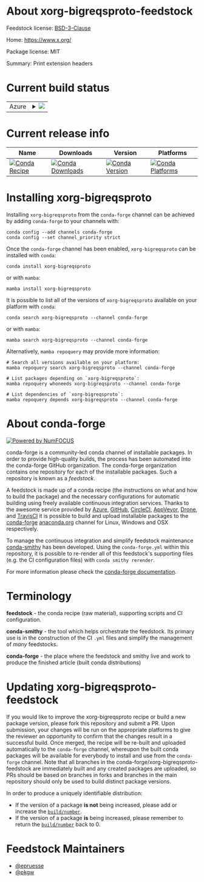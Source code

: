 About xorg-bigreqsproto-feedstock
=================================

Feedstock license: [BSD-3-Clause](https://github.com/conda-forge/xorg-bigreqsproto-feedstock/blob/main/LICENSE.txt)

Home: https://www.x.org/

Package license: MIT

Summary: Print extension headers

Current build status
====================


<table>
    
  <tr>
    <td>Azure</td>
    <td>
      <details>
        <summary>
          <a href="https://dev.azure.com/conda-forge/feedstock-builds/_build/latest?definitionId=2164&branchName=main">
            <img src="https://dev.azure.com/conda-forge/feedstock-builds/_apis/build/status/xorg-bigreqsproto-feedstock?branchName=main">
          </a>
        </summary>
        <table>
          <thead><tr><th>Variant</th><th>Status</th></tr></thead>
          <tbody><tr>
              <td>linux_64</td>
              <td>
                <a href="https://dev.azure.com/conda-forge/feedstock-builds/_build/latest?definitionId=2164&branchName=main">
                  <img src="https://dev.azure.com/conda-forge/feedstock-builds/_apis/build/status/xorg-bigreqsproto-feedstock?branchName=main&jobName=linux&configuration=linux%20linux_64_" alt="variant">
                </a>
              </td>
            </tr><tr>
              <td>osx_64</td>
              <td>
                <a href="https://dev.azure.com/conda-forge/feedstock-builds/_build/latest?definitionId=2164&branchName=main">
                  <img src="https://dev.azure.com/conda-forge/feedstock-builds/_apis/build/status/xorg-bigreqsproto-feedstock?branchName=main&jobName=osx&configuration=osx%20osx_64_" alt="variant">
                </a>
              </td>
            </tr><tr>
              <td>win_64</td>
              <td>
                <a href="https://dev.azure.com/conda-forge/feedstock-builds/_build/latest?definitionId=2164&branchName=main">
                  <img src="https://dev.azure.com/conda-forge/feedstock-builds/_apis/build/status/xorg-bigreqsproto-feedstock?branchName=main&jobName=win&configuration=win%20win_64_" alt="variant">
                </a>
              </td>
            </tr>
          </tbody>
        </table>
      </details>
    </td>
  </tr>
</table>

Current release info
====================

| Name | Downloads | Version | Platforms |
| --- | --- | --- | --- |
| [![Conda Recipe](https://img.shields.io/badge/recipe-xorg--bigreqsproto-green.svg)](https://anaconda.org/conda-forge/xorg-bigreqsproto) | [![Conda Downloads](https://img.shields.io/conda/dn/conda-forge/xorg-bigreqsproto.svg)](https://anaconda.org/conda-forge/xorg-bigreqsproto) | [![Conda Version](https://img.shields.io/conda/vn/conda-forge/xorg-bigreqsproto.svg)](https://anaconda.org/conda-forge/xorg-bigreqsproto) | [![Conda Platforms](https://img.shields.io/conda/pn/conda-forge/xorg-bigreqsproto.svg)](https://anaconda.org/conda-forge/xorg-bigreqsproto) |

Installing xorg-bigreqsproto
============================

Installing `xorg-bigreqsproto` from the `conda-forge` channel can be achieved by adding `conda-forge` to your channels with:

```
conda config --add channels conda-forge
conda config --set channel_priority strict
```

Once the `conda-forge` channel has been enabled, `xorg-bigreqsproto` can be installed with `conda`:

```
conda install xorg-bigreqsproto
```

or with `mamba`:

```
mamba install xorg-bigreqsproto
```

It is possible to list all of the versions of `xorg-bigreqsproto` available on your platform with `conda`:

```
conda search xorg-bigreqsproto --channel conda-forge
```

or with `mamba`:

```
mamba search xorg-bigreqsproto --channel conda-forge
```

Alternatively, `mamba repoquery` may provide more information:

```
# Search all versions available on your platform:
mamba repoquery search xorg-bigreqsproto --channel conda-forge

# List packages depending on `xorg-bigreqsproto`:
mamba repoquery whoneeds xorg-bigreqsproto --channel conda-forge

# List dependencies of `xorg-bigreqsproto`:
mamba repoquery depends xorg-bigreqsproto --channel conda-forge
```


About conda-forge
=================

[![Powered by
NumFOCUS](https://img.shields.io/badge/powered%20by-NumFOCUS-orange.svg?style=flat&colorA=E1523D&colorB=007D8A)](https://numfocus.org)

conda-forge is a community-led conda channel of installable packages.
In order to provide high-quality builds, the process has been automated into the
conda-forge GitHub organization. The conda-forge organization contains one repository
for each of the installable packages. Such a repository is known as a *feedstock*.

A feedstock is made up of a conda recipe (the instructions on what and how to build
the package) and the necessary configurations for automatic building using freely
available continuous integration services. Thanks to the awesome service provided by
[Azure](https://azure.microsoft.com/en-us/services/devops/), [GitHub](https://github.com/),
[CircleCI](https://circleci.com/), [AppVeyor](https://www.appveyor.com/),
[Drone](https://cloud.drone.io/welcome), and [TravisCI](https://travis-ci.com/)
it is possible to build and upload installable packages to the
[conda-forge](https://anaconda.org/conda-forge) [anaconda.org](https://anaconda.org/)
channel for Linux, Windows and OSX respectively.

To manage the continuous integration and simplify feedstock maintenance
[conda-smithy](https://github.com/conda-forge/conda-smithy) has been developed.
Using the ``conda-forge.yml`` within this repository, it is possible to re-render all of
this feedstock's supporting files (e.g. the CI configuration files) with ``conda smithy rerender``.

For more information please check the [conda-forge documentation](https://conda-forge.org/docs/).

Terminology
===========

**feedstock** - the conda recipe (raw material), supporting scripts and CI configuration.

**conda-smithy** - the tool which helps orchestrate the feedstock.
                   Its primary use is in the construction of the CI ``.yml`` files
                   and simplify the management of *many* feedstocks.

**conda-forge** - the place where the feedstock and smithy live and work to
                  produce the finished article (built conda distributions)


Updating xorg-bigreqsproto-feedstock
====================================

If you would like to improve the xorg-bigreqsproto recipe or build a new
package version, please fork this repository and submit a PR. Upon submission,
your changes will be run on the appropriate platforms to give the reviewer an
opportunity to confirm that the changes result in a successful build. Once
merged, the recipe will be re-built and uploaded automatically to the
`conda-forge` channel, whereupon the built conda packages will be available for
everybody to install and use from the `conda-forge` channel.
Note that all branches in the conda-forge/xorg-bigreqsproto-feedstock are
immediately built and any created packages are uploaded, so PRs should be based
on branches in forks and branches in the main repository should only be used to
build distinct package versions.

In order to produce a uniquely identifiable distribution:
 * If the version of a package **is not** being increased, please add or increase
   the [``build/number``](https://docs.conda.io/projects/conda-build/en/latest/resources/define-metadata.html#build-number-and-string).
 * If the version of a package **is** being increased, please remember to return
   the [``build/number``](https://docs.conda.io/projects/conda-build/en/latest/resources/define-metadata.html#build-number-and-string)
   back to 0.

Feedstock Maintainers
=====================

* [@epruesse](https://github.com/epruesse/)
* [@pkgw](https://github.com/pkgw/)

